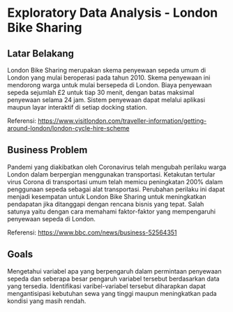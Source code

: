 # Exploratory Data Analysis - London Bike Sharing

## Latar Belakang
London Bike Sharing merupakan skema penyewaan sepeda umum di London yang mulai beroperasi pada tahun 2010. Skema penyewaan ini  mendorong warga untuk mulai bersepeda di London. Biaya penyewaan sepeda sejumlah £2 untuk tiap 30 menit, dengan batas maksimal penyewaan selama 24 jam. Sistem penyewaan dapat melalui aplikasi maupun layar interaktif di setiap docking station.

Referensi: https://www.visitlondon.com/traveller-information/getting-around-london/london-cycle-hire-scheme

## Business Problem
Pandemi yang diakibatkan oleh Coronavirus telah mengubah perilaku warga London dalam berpergian menggunakan transportasi. Ketakutan tertular virus Corona di transportasi umum telah memicu peningkatan 200% dalam penggunaan sepeda sebagai alat transportasi. Perubahan perilaku ini dapat menjadi kesempatan untuk London Bike Sharing untuk meningkatkan pendapatan jika ditanggapi dengan rencana bisnis yang tepat. Salah satunya yaitu dengan cara memahami faktor-faktor yang mempengaruhi penyewaan sepeda di London.

Referensi: https://www.bbc.com/news/business-52564351

## Goals
Mengetahui variabel apa yang berpengaruh dalam permintaan penyewaan sepeda dan seberapa besar pengaruh variabel tersebut berdasarkan data yang tersedia. Identifikasi varibel-variabel tersebut diharapkan dapat mengantisipasi kebutuhan sewa yang tinggi maupun meningkatkan pada kondisi yang masih rendah.
